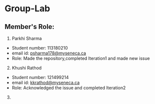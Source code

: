 # Group-Lab
## Member's Role:
1. Parkhi Sharma 
- Student number: 113180210
- email id: psharma178@myseneca.ca
- Role: Made the repository,completed Iteration1 and made new issue

2. Khushi Rathod
- Student number: 121499214
- email id: kkrathod@myseneca.ca
- Role: Acknowledged the issue and completed Iteration2 

3. 
